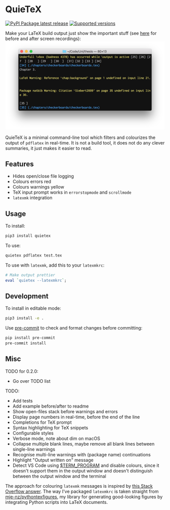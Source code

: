 # QuieTeX
[![PyPI Package latest release](https://img.shields.io/pypi/v/quietex.svg)](https://pypi.org/project/quietex)
[![Supported versions](https://img.shields.io/pypi/pyversions/quietex.svg)](https://pypi.org/project/quietex)

Make your LaTeX build output just show the important stuff (see [here](/screen-recordings.md) for before and after screen recordings):
![Screenshot of LaTeX build output from a chapter of my thesis](img/screenshot.png)

QuieTeX is a minimal command-line tool which filters and colourizes the output of `pdflatex` in real-time.
It is not a build tool, it does not do any clever summaries, it just makes it easier to read.




## Features
* Hides open/close file logging
* Colours errors red
* Colours warnings yellow
* TeX input prompt works in `errorstopmode` and `scrollmode`
* `latexmk` integration



## Usage
To install:
```bash
pip3 install quietex
```

To use:
```bash
quietex pdflatex test.tex
```

To use with `latexmk`, add this to your `latexmkrc`:
```perl
# Make output prettier
eval `quietex --latexmkrc`;
```



## Development
To install in editable mode:
```bash
pip3 install -e .
```

Use [pre-commit](https://pre-commit.com) to check and format changes before committing:
```bash
pip install pre-commit
pre-commit install
```



## Misc
TODO for 0.2.0:
* Go over TODO list

TODO:
* Add tests
* Add example before/after to readme
* Show open-files stack before warnings and errors
* Display page numbers in real-time, before the end of the line
* Completions for TeX prompt
* Syntax highlighting for TeX snippets
* Configurable styles
* Verbose mode, note about dim on macOS
* Collapse multiple blank lines, maybe remove all blank lines between single-line warnings
* Recognise multi-line warnings with (package name) continuations
* Highlight "Output written on" message
* Detect VS Code using [$TERM_PROGRAM](https://stackoverflow.com/a/57789690) and disable colours, since it doesn't support them in the output window and doesn't distinguish between the output window and the terminal

The approach for colouring `latexmk` messages is inspired by [this Stack Overflow answer](https://tex.stackexchange.com/a/406370).
The way I've packaged `latexmkrc` is taken straight from [mje-nz/pythontexfigures](https://github.com/mje-nz/pythontexfigure), my library for generating good-looking figures by integrating Python scripts into LaTeX documents.
